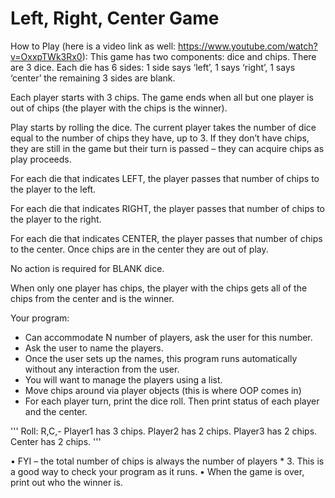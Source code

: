 # Left, Right, Center Game
How to Play (here is a video link as well: https://www.youtube.com/watch?v=OxxpTWk3Rx0):
This game has two components: dice and chips. There are 3 dice. Each die has 6 sides: 1 side says ‘left’, 1 says ‘right’, 1 says ‘center’
the remaining 3 sides are blank.

Each player starts with 3 chips. The game ends when all but one player is out of chips (the player with the chips is the winner).

Play starts by rolling the dice. The current player takes the number of dice equal to the number of chips they have, up to 3. If they don’t have chips, they are still in the game but their turn is passed – they can acquire chips as play proceeds.

For each die that indicates LEFT, the player passes that number of chips to the player to the left.

For each die that indicates RIGHT, the player passes that number of chips to the player to the right.

For each die that indicates CENTER, the player passes that number of chips to the center. Once chips are in the center they are out of play.

No action is required for BLANK dice.

When only one player has chips, the player with the chips gets all of the chips from the center and is the winner.

Your program:
* Can accommodate N number of players, ask the user for this number.
* Ask the user to name the players.
* Once the user sets up the names, this program runs automatically without any interaction from the user.
* You will want to manage the players using a list.
* Move chips around via player objects (this is where OOP comes in)
* For each player turn, print the dice roll. Then print status of each player and the center.

'''
Roll: R,C,-
Player1 has 3 chips.
Player2 has 2 chips.
Player3 has 2 chips.
Center has 2 chips.
'''
 
• FYI – the total number of chips is always the number of players * 3. This is a good way to check your program as it runs.
• When the game is over, print out who the winner is.
